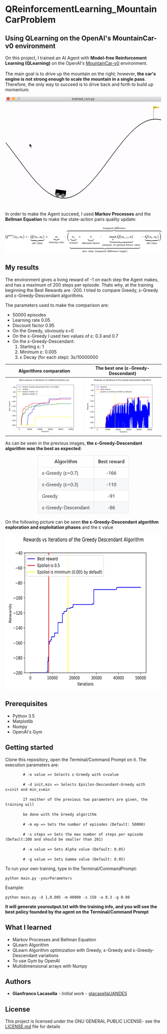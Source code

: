 # QReinforcementLearning_MountainCarProblem

## Using QLearning on the OpenAI's MountainCar-v0 environment

On this project, I trained an AI Agent with **Model-free Reinforcement Learning (QLearning)** on the OpenAI's [MountainCar-v0](https://gym.openai.com/envs/MountainCar-v0/) environment.
<br><br>The main goal is to drive up the mountain on the right; however, **the car's engine is not strong enough to scale the mountain in a single pass**. Therefore, the only way to succeed is to drive back and forth to build up momentum.

<p align="center">
  <img src="img/MountainCarGif.gif">
</p>

In order to make the Agent succeed, I used **Markov Processes** and the **Bellman Equation** to make the state-action pairs quality update:

<p align="center">
  <img src="img/equation.svg">
</p>


## My results

The environment gives a living reward of -1 on each step the Agent makes, and has a maximum of 200 steps per episode. Thats why,
at the training beginning the Best Rewards are -200. I tried to compare Greedy, ε-Greedy and ε-Greedy-Descendant algorithms.

The parameters used to make the comparison are:
* 50000 episodes
* Learning rate 0.05
* Discount factor 0.95
* On the Greedy, obviously ε=0
* On the ε-Greedy I used two values of ε: 0.3 and 0.7
* On the ε-Greedy-Descendant:
	1. Starting ε: 1
	2. Minimum ε: 0.005
	3. ε Decay (for each step): 3ε/10000000

Algorithms comparation         |  The best one (ε-Greedy-Descendant)
:-----------------------------:|:----------------------------------:
![](outputs/4plots.jpg)        |  ![](outputs/greedyDescendant.jpg)

As can be seen in the previous images, **the ε-Greedy-Descendant algorithm was the best as expected**:

<p align="center">
  <img src="img/Table.JPG">
</p>

On the following picture can be seen **the ε-Greedy-Descendant algorithm exploration and exploitation phases** and
the ε value

<p align="center">
  <img src="outputs/greedyDescendantEpsilon.jpg" width="700px" height="500px">
</p>


## Prerequisites
* Python 3.5
* Matplotlib
* Numpy
* OpenAI's Gym

## Getting started

Clone this repository, open the Terminal/Command Prompt on it. The execution parameters are:

```
        # -e value => Selects ε-Greedy with ε=value

        # -d init,min => Selects Epsilon-Descendant-Greedy with  ε=init and min_ε=min

        If neither of the previous two parameters are given, the training will 

        be done with the Greedy algorithm

        # -m ep => Sets the number of episodes (Default: 50000)

        # -s steps => Sets the max number of steps per episode (Default:200 and should be smaller than 201)

        # -a value => Sets Alpha value (Default: 0.05)

        # -g value => Sets Gamma value (Default: 0.95)
```

To run your own training, type in the Terminal/CommandPrompt:

```
python main.py -yourParameters
```
Example:
```
python main.py -d 1,0.005 -m 40000 -s 150 -a 0.3 -g 0.98
```
**It will generate youroutput.txt with the training info, and you will see the best policy founded by the agent on the Terminal/Command Prompt**

## What I learned

* Markov Processes and Bellman Equation
* QLearn Algorithm 
* QLearn Algorithm optimization with Greedy, ε-Greedy and ε-Greedy-Descendant variations
* To use Gym by OpenAI
* Multidimensional arrays with Numpy

## Authors

* **Gianfranco Lacasella** - *Initial work* - [glacasellaUANDES](https://github.com/glacasellaUANDES)

## License

This project is licensed under the GNU GENERAL PUBLIC LICENSE- see the [LICENSE.md](LICENSE.md) file for details
